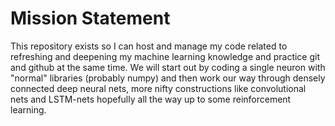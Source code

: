 # Mission Statement
This repository exists so I can host and manage my code related to refreshing and deepening my machine learning knowledge and practice git and github at the same time. 
We will start out by coding a single neuron with "normal" libraries (probably numpy) and then work our way through densely connected deep neural nets, more nifty constructions like convolutional nets and LSTM-nets hopefully all the way up to some reinforcement learning. 

